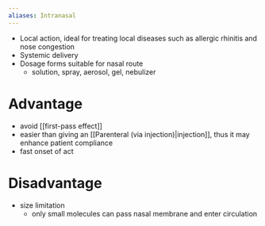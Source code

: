 ```yaml
---
aliases: Intranasal
---
```

- Local action, ideal for treating local diseases such as allergic rhinitis and nose congestion 
- Systemic delivery
- Dosage forms suitable for nasal route 
	- solution, spray, aerosol, gel, nebulizer
# Advantage 
- avoid [[first-pass effect]] 
- easier than giving an [[Parenteral (via injection)|injection]], thus it may enhance patient compliance 
- fast onset of act
# Disadvantage 
- size limitation 
	- only small molecules can pass nasal membrane and enter circulation
